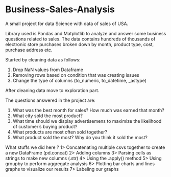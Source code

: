 # Business-Sales-Analysis
A small project for data Science with data of sales of USA.

Library used is Pandas and Matplotlib to analyze and answer some business questions related to sales. The data contains hundreds of thousands of electronic store purchases broken down by month, product type, cost, purchase address etc.

Started by cleaning data as follows:
1) Drop NaN values from Dataframe
2) Removing rows based on condition that was creating issues
3) Change the type of columns (to_numeric, to_datetime, _astype)

After cleaning data move to exploration part.

The questions answered in the project are:
1) What was the best month for sales? How much was earned that month?
2) What city sold the most product?
3) What time should we display advertisemens to maximize the likelihood of customer’s buying product?
4) What products are most often sold together?
5) What product sold the most? Why do you think it sold the most?

What stuffs we did here ?
1> Concatenating multiple csvs together to create a new DataFrame (pd.concat)
2> Adding columns
3> Parsing cells as strings to make new columns (.str)
4> Using the .apply() method
5> Using groupby to perform aggregate analysis
6> Plotting bar charts and lines graphs to visualize our results
7> Labeling our graphs
